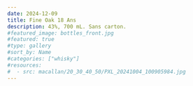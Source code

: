 ```yaml
---
date: 2024-12-09
title: Fine Oak 18 Ans
description: 43%, 700 mL. Sans carton.
#featured_image: bottles_front.jpg
#featured: true
#type: gallery
#sort_by: Name
#categories: ["whisky"]
#resources:
#  - src: macallan/20_30_40_50/PXL_20241004_100905984.jpg
---
```

